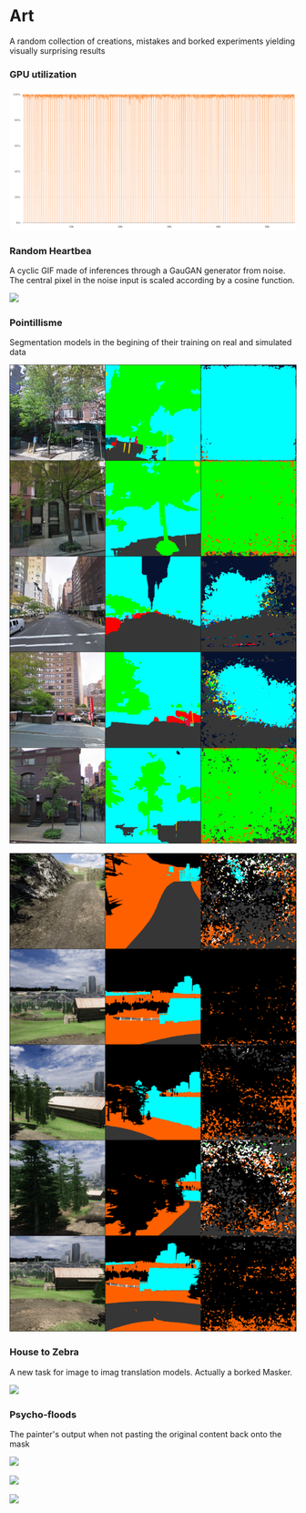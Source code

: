 # Art
A random collection of creations, mistakes and borked experiments yielding visually surprising results

### GPU utilization

![](https://github.com/cc-ai/art/blob/main/2020-10-27%20at%2017.09.png?raw=true)

### Random Heartbea

A cyclic GIF made of inferences through a GauGAN generator from noise. The central pixel in the noise input is scaled according by a cosine function.

![](https://github.com/cc-ai/art/blob/main/heartbeat_100_50_225401636.gif?raw=true)

### Pointillisme

Segmentation models in the begining of their training on real and simulated data

![](https://github.com/cc-ai/art/blob/main/real-pointillism.png?raw=true)

![](https://github.com/cc-ai/art/blob/main/sim-pointillism.png?raw=true)

### House to Zebra

A new task for image to imag translation models. Actually a borked Masker.

![](https://github.com/cc-ai/art/blob/main/zebromnigan.png)

### Psycho-floods

The painter's output when not pasting the original content back onto the mask

![](/03.png)

![](/13.png)

![](/14.png)
